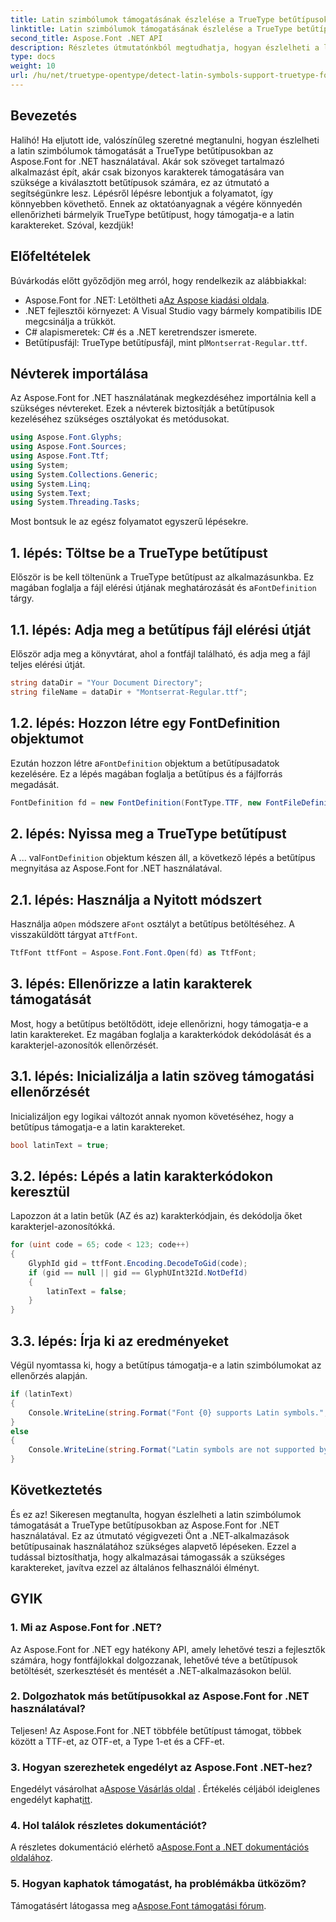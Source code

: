 ```yaml
---
title: Latin szimbólumok támogatásának észlelése a TrueType betűtípusokban
linktitle: Latin szimbólumok támogatásának észlelése a TrueType betűtípusokban
second_title: Aspose.Font .NET API
description: Részletes útmutatónkból megtudhatja, hogyan észlelheti a latin szimbólumok támogatását TrueType betűtípusokban az Aspose.Font for .NET használatával. Tökéletes a .NET-ben betűtípusokkal dolgozó fejlesztőknek.
type: docs
weight: 10
url: /hu/net/truetype-opentype/detect-latin-symbols-support-truetype-fonts/
---
```

## Bevezetés
Halihó! Ha eljutott ide, valószínűleg szeretné megtanulni, hogyan észlelheti a latin szimbólumok támogatását a TrueType betűtípusokban az Aspose.Font for .NET használatával. Akár sok szöveget tartalmazó alkalmazást épít, akár csak bizonyos karakterek támogatására van szüksége a kiválasztott betűtípusok számára, ez az útmutató a segítségünkre lesz. Lépésről lépésre lebontjuk a folyamatot, így könnyebben követhető. Ennek az oktatóanyagnak a végére könnyedén ellenőrizheti bármelyik TrueType betűtípust, hogy támogatja-e a latin karaktereket. Szóval, kezdjük!
## Előfeltételek
Búvárkodás előtt győződjön meg arról, hogy rendelkezik az alábbiakkal:
-  Aspose.Font for .NET: Letöltheti a[Az Aspose kiadási oldala](https://releases.aspose.com/font/net/).
- .NET fejlesztői környezet: A Visual Studio vagy bármely kompatibilis IDE megcsinálja a trükköt.
- C# alapismeretek: C# és a .NET keretrendszer ismerete.
- Betűtípusfájl: TrueType betűtípusfájl, mint pl`Montserrat-Regular.ttf`.
## Névterek importálása
Az Aspose.Font for .NET használatának megkezdéséhez importálnia kell a szükséges névtereket. Ezek a névterek biztosítják a betűtípusok kezeléséhez szükséges osztályokat és metódusokat.
```csharp
using Aspose.Font.Glyphs;
using Aspose.Font.Sources;
using Aspose.Font.Ttf;
using System;
using System.Collections.Generic;
using System.Linq;
using System.Text;
using System.Threading.Tasks;
```
Most bontsuk le az egész folyamatot egyszerű lépésekre.
## 1. lépés: Töltse be a TrueType betűtípust
 Először is be kell töltenünk a TrueType betűtípust az alkalmazásunkba. Ez magában foglalja a fájl elérési útjának meghatározását és a`FontDefinition` tárgy.
## 1.1. lépés: Adja meg a betűtípus fájl elérési útját
Először adja meg a könyvtárat, ahol a fontfájl található, és adja meg a fájl teljes elérési útját.
```csharp
string dataDir = "Your Document Directory";
string fileName = dataDir + "Montserrat-Regular.ttf";
```
## 1.2. lépés: Hozzon létre egy FontDefinition objektumot
 Ezután hozzon létre a`FontDefinition` objektum a betűtípusadatok kezelésére. Ez a lépés magában foglalja a betűtípus és a fájlforrás megadását.
```csharp
FontDefinition fd = new FontDefinition(FontType.TTF, new FontFileDefinition("ttf", new FileSystemStreamSource(fileName)));
```
## 2. lépés: Nyissa meg a TrueType betűtípust
 A ... val`FontDefinition` objektum készen áll, a következő lépés a betűtípus megnyitása az Aspose.Font for .NET használatával.
## 2.1. lépés: Használja a Nyitott módszert
 Használja a`Open` módszere a`Font` osztályt a betűtípus betöltéséhez. A visszaküldött tárgyat a`TtfFont`.
```csharp
TtfFont ttfFont = Aspose.Font.Font.Open(fd) as TtfFont;
```
## 3. lépés: Ellenőrizze a latin karakterek támogatását
Most, hogy a betűtípus betöltődött, ideje ellenőrizni, hogy támogatja-e a latin karaktereket. Ez magában foglalja a karakterkódok dekódolását és a karakterjel-azonosítók ellenőrzését.
## 3.1. lépés: Inicializálja a latin szöveg támogatási ellenőrzését
Inicializáljon egy logikai változót annak nyomon követéséhez, hogy a betűtípus támogatja-e a latin karaktereket.
```csharp
bool latinText = true;
```
## 3.2. lépés: Lépés a latin karakterkódokon keresztül
Lapozzon át a latin betűk (AZ és az) karakterkódjain, és dekódolja őket karakterjel-azonosítókká.
```csharp
for (uint code = 65; code < 123; code++)
{
    GlyphId gid = ttfFont.Encoding.DecodeToGid(code);
    if (gid == null || gid == GlyphUInt32Id.NotDefId)
    {
        latinText = false;
    }
}
```
## 3.3. lépés: Írja ki az eredményeket
Végül nyomtassa ki, hogy a betűtípus támogatja-e a latin szimbólumokat az ellenőrzés alapján.
```csharp
if (latinText)
{
    Console.WriteLine(string.Format("Font {0} supports Latin symbols.", ttfFont.FontName));
}
else
{
    Console.WriteLine(string.Format("Latin symbols are not supported by font {0}.", ttfFont.FontName));
}
```
## Következtetés
És ez az! Sikeresen megtanulta, hogyan észlelheti a latin szimbólumok támogatását a TrueType betűtípusokban az Aspose.Font for .NET használatával. Ez az útmutató végigvezeti Önt a .NET-alkalmazások betűtípusainak használatához szükséges alapvető lépéseken. Ezzel a tudással biztosíthatja, hogy alkalmazásai támogassák a szükséges karaktereket, javítva ezzel az általános felhasználói élményt.
## GYIK
### 1. Mi az Aspose.Font for .NET?
Az Aspose.Font for .NET egy hatékony API, amely lehetővé teszi a fejlesztők számára, hogy fontfájlokkal dolgozzanak, lehetővé téve a betűtípusok betöltését, szerkesztését és mentését a .NET-alkalmazásokon belül.
### 2. Dolgozhatok más betűtípusokkal az Aspose.Font for .NET használatával?
Teljesen! Az Aspose.Font for .NET többféle betűtípust támogat, többek között a TTF-et, az OTF-et, a Type 1-et és a CFF-et.
### 3. Hogyan szerezhetek engedélyt az Aspose.Font .NET-hez?
 Engedélyt vásárolhat a[Aspose Vásárlás oldal](https://purchase.aspose.com/buy) . Értékelés céljából ideiglenes engedélyt kaphat[itt](https://purchase.aspose.com/temporary-license/).
### 4. Hol találok részletes dokumentációt?
 A részletes dokumentáció elérhető a[Aspose.Font a .NET dokumentációs oldalához](https://reference.aspose.com/font/net/).
### 5. Hogyan kaphatok támogatást, ha problémákba ütközöm?
 Támogatásért látogassa meg a[Aspose.Font támogatási fórum](https://forum.aspose.com/c/font/41).